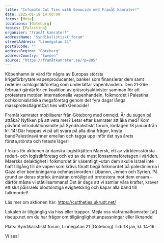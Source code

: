 ```yaml
---
title: "Infomöte Cut Ties with Genocide med Framåt kamrater!"
date: 2025-01-18 14:00:00
forms: [Möte]
locations: [Göteborg]
topics: [Palestina]
organizer: "Framåt kamrater!"
addressName: "Syndikalistiskt forum"
streetAddress: "Linnégatan 21"
postalCode: ""
addressRegion: "Göteborg"
addressCountry: "Sweden"
source: "https://framåtkamrater.se/?p=885"
---
```

Köpenhamn är värd för några av Europas största krigsförbrytare:vapenproducenter, banker som finansierar dem samt rederier ochlogistikföretag som underlättar vapenhandeln. Den 21-26e februari gårdärför en koalition av gräsrotsaktivister samman för att protestera motden internationella vapenhandeln, folkmordet i Palestina ochkolonialistiska megaföretag genom det fyra dagar långa massprotestlägretCut ties with Genocide!

Framåt kamrater mobiliserar från Göteborg med omnejd. Är du sugen på attåka? Nyfiken på att veta mer? Letar efter kamrater att åka med? Kom påvårat introduktionsmöte på Syndikalistiskt forum, lördagen 18 januarifrån kl. 14! Där hoppas vi på att svara på alla dina frågor, knyta bandPalestinavänner emellan och tagga upp inför det nya årets första,största och fetaste läger!

I fokus för aktionen är danska logistikjätten Maersk, ett av världensstörsta rederi- och logistikföretag och ett av de mest lönsammaföretagen i världen. Maersks delaktighet i folkmordet är väsentligt –utan dem skulle Israel inte haft tillgång till de vapen som krävs föratt begå folkmordet på palestinierna i Gaza eller bombningarna ochmassmorden i Libanon, Jemen och Syrien. På grund av deras storlek ärnästan omöjligt att protestera mot dem ensam – därför måste vi ståtillsammans! Det är dags att vi samlar våra krafter, kräver ett slut påisraels blodtörstiga evighetskrig och kapar alla band till folkmordet!

Läs mer om aktionen här: https://cuttheties.ukrudt.net/ 

Lokalen är tillgänglig via hiss eller trappor. Mejla oss viaframatkamrater [at] riseup.net om du har frågor om tillgänglighet,anpassningar eller liknande! 

Plats: Syndikalistiskt forum, Linnégatan 21 (Göteborg)
Tid: 18 jan, kl. 14-16

Vi ses!